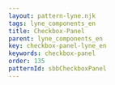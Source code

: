 ```yaml
---
layout: pattern-lyne.njk
tags: lyne_components_en
title: Checkbox-Panel
parent: lyne_components_en
key: checkbox-panel-lyne_en
keywords: checkbox-panel
order: 135
patternId: sbbCheckboxPanel
---
```

